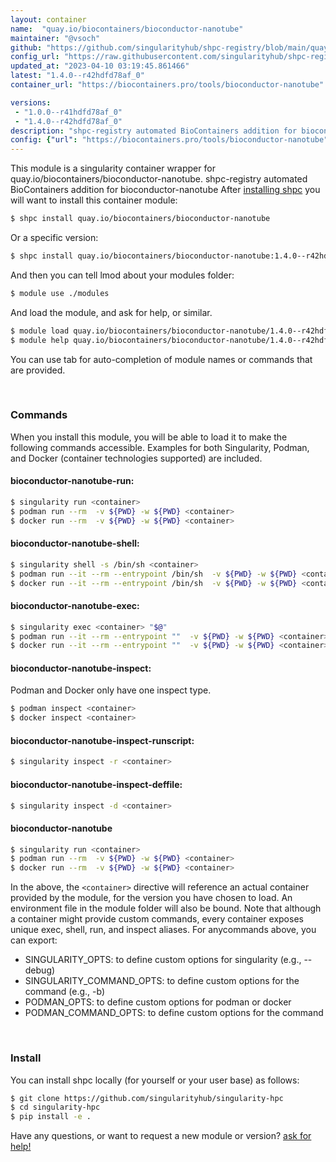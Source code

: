 ```yaml
---
layout: container
name:  "quay.io/biocontainers/bioconductor-nanotube"
maintainer: "@vsoch"
github: "https://github.com/singularityhub/shpc-registry/blob/main/quay.io/biocontainers/bioconductor-nanotube/container.yaml"
config_url: "https://raw.githubusercontent.com/singularityhub/shpc-registry/main/quay.io/biocontainers/bioconductor-nanotube/container.yaml"
updated_at: "2023-04-10 03:19:45.861466"
latest: "1.4.0--r42hdfd78af_0"
container_url: "https://biocontainers.pro/tools/bioconductor-nanotube"

versions:
 - "1.0.0--r41hdfd78af_0"
 - "1.4.0--r42hdfd78af_0"
description: "shpc-registry automated BioContainers addition for bioconductor-nanotube"
config: {"url": "https://biocontainers.pro/tools/bioconductor-nanotube", "maintainer": "@vsoch", "description": "shpc-registry automated BioContainers addition for bioconductor-nanotube", "latest": {"1.4.0--r42hdfd78af_0": "sha256:919b16118be719fcc6206969c0b4ee964de07bc548ba4153b509eea6c52fe105"}, "tags": {"1.0.0--r41hdfd78af_0": "sha256:dac27446fdf8043a459d0189c5fca7678d3f495c118c449814c228640faf5ae2", "1.4.0--r42hdfd78af_0": "sha256:919b16118be719fcc6206969c0b4ee964de07bc548ba4153b509eea6c52fe105"}, "docker": "quay.io/biocontainers/bioconductor-nanotube"}
---
```


This module is a singularity container wrapper for quay.io/biocontainers/bioconductor-nanotube.
shpc-registry automated BioContainers addition for bioconductor-nanotube
After [installing shpc](#install) you will want to install this container module:


```bash
$ shpc install quay.io/biocontainers/bioconductor-nanotube
```

Or a specific version:

```bash
$ shpc install quay.io/biocontainers/bioconductor-nanotube:1.4.0--r42hdfd78af_0
```

And then you can tell lmod about your modules folder:

```bash
$ module use ./modules
```

And load the module, and ask for help, or similar.

```bash
$ module load quay.io/biocontainers/bioconductor-nanotube/1.4.0--r42hdfd78af_0
$ module help quay.io/biocontainers/bioconductor-nanotube/1.4.0--r42hdfd78af_0
```

You can use tab for auto-completion of module names or commands that are provided.

<br>

### Commands

When you install this module, you will be able to load it to make the following commands accessible.
Examples for both Singularity, Podman, and Docker (container technologies supported) are included.

#### bioconductor-nanotube-run:

```bash
$ singularity run <container>
$ podman run --rm  -v ${PWD} -w ${PWD} <container>
$ docker run --rm  -v ${PWD} -w ${PWD} <container>
```

#### bioconductor-nanotube-shell:

```bash
$ singularity shell -s /bin/sh <container>
$ podman run --it --rm --entrypoint /bin/sh  -v ${PWD} -w ${PWD} <container>
$ docker run --it --rm --entrypoint /bin/sh  -v ${PWD} -w ${PWD} <container>
```

#### bioconductor-nanotube-exec:

```bash
$ singularity exec <container> "$@"
$ podman run --it --rm --entrypoint ""  -v ${PWD} -w ${PWD} <container> "$@"
$ docker run --it --rm --entrypoint ""  -v ${PWD} -w ${PWD} <container> "$@"
```

#### bioconductor-nanotube-inspect:

Podman and Docker only have one inspect type.

```bash
$ podman inspect <container>
$ docker inspect <container>
```

#### bioconductor-nanotube-inspect-runscript:

```bash
$ singularity inspect -r <container>
```

#### bioconductor-nanotube-inspect-deffile:

```bash
$ singularity inspect -d <container>
```



#### bioconductor-nanotube

```bash
$ singularity run <container>
$ podman run --rm  -v ${PWD} -w ${PWD} <container>
$ docker run --rm  -v ${PWD} -w ${PWD} <container>
```


In the above, the `<container>` directive will reference an actual container provided
by the module, for the version you have chosen to load. An environment file in the
module folder will also be bound. Note that although a container
might provide custom commands, every container exposes unique exec, shell, run, and
inspect aliases. For anycommands above, you can export:

 - SINGULARITY_OPTS: to define custom options for singularity (e.g., --debug)
 - SINGULARITY_COMMAND_OPTS: to define custom options for the command (e.g., -b)
 - PODMAN_OPTS: to define custom options for podman or docker
 - PODMAN_COMMAND_OPTS: to define custom options for the command

<br>

### Install

You can install shpc locally (for yourself or your user base) as follows:

```bash
$ git clone https://github.com/singularityhub/singularity-hpc
$ cd singularity-hpc
$ pip install -e .
```

Have any questions, or want to request a new module or version? [ask for help!](https://github.com/singularityhub/singularity-hpc/issues)